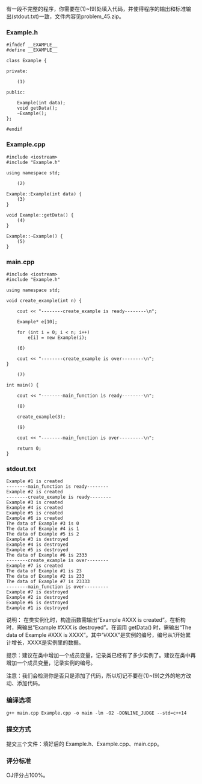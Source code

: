 有一段不完整的程序，你需要在(1)~(9)处填入代码，并使得程序的输出和标准输出(stdout.txt)一致，文件内容见problem_45.zip。

### Example.h
```
#ifndef __EXAMPLE__
#define __EXAMPLE__

class Example {

private:

    (1)

public:

    Example(int data);
    void getData();
    ~Example();
};

#endif
```
### Example.cpp
```
#include <iostream>
#include "Example.h"

using namespace std;

    (2)

Example::Example(int data) {
    (3)
}

void Example::getData() {
    (4)
}

Example::~Example() {
    (5)
}
```
### main.cpp
```
#include <iostream>
#include "Example.h"

using namespace std;

void create_example(int n) {

    cout << "--------create_example is ready--------\n";

    Example* e[10];

    for (int i = 0; i < n; i++)
        e[i] = new Example(i);

    (6)

    cout << "--------create_example is over--------\n";
}

    (7)

int main() {

    cout << "--------main_function is ready--------\n";

    (8)

    create_example(3);

    (9)

    cout << "--------main_function is over---------\n";

    return 0;
}
```
### stdout.txt
```
Example #1 is created
--------main_function is ready--------
Example #2 is created
--------create_example is ready--------
Example #3 is created
Example #4 is created
Example #5 is created
Example #6 is created
The data of Example #3 is 0
The data of Example #4 is 1
The data of Example #5 is 2
Example #3 is destroyed
Example #4 is destroyed
Example #5 is destroyed
The data of Example #6 is 2333
--------create_example is over--------
Example #7 is created
The data of Example #1 is 23
The data of Example #2 is 233
The data of Example #7 is 23333
--------main_function is over---------
Example #7 is destroyed
Example #2 is destroyed
Example #6 is destroyed
Example #1 is destroyed
```
说明： 在类实例化时，构造函数需输出“Example #XXX is created”。在析构时，需输出“Example #XXX is destroyed”。在调用 getData() 时，需输出“The data of Example #XXX is XXXX”。其中“#XXX”是实例的编号，编号从1开始累计增长，XXXX是实例里的数据。

提示：建议在类中增加一个成员变量，记录类已经有了多少实例了。建议在类中再增加一个成员变量，记录实例的编号。

注意：我们会检测你是否只是添加了代码，所以切记不要在(1)~(9)之外的地方改动、添加代码。

### 编译选项
```
g++ main.cpp Example.cpp -o main -lm -O2 -DONLINE_JUDGE --std=c++14
```
### 提交方式
提交三个文件：填好后的 Example.h、Example.cpp、main.cpp。

### 评分标准
OJ评分占100%。
